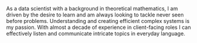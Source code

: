 

As a data scientist with a background in theoretical mathematics, I am driven by the desire to learn and am always looking to tackle never seen before problems. Understanding and creating efficient complex systems is my passion. With almost a decade of experience in client-facing roles I can effectively listen and communicate intricate topics in everyday language.      
